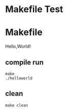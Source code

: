 # Makefile Test
Makefile
=======
Hello,World!

## compile run
```
make
./helloworld
```

## clean
```make clean```
